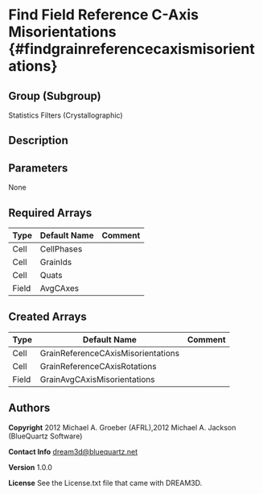 Find Field Reference C-Axis Misorientations {#findgrainreferencecaxismisorientations}
======

## Group (Subgroup) ##
Statistics Filters (Crystallographic)

## Description ##


## Parameters ##
None

## Required Arrays ##

| Type | Default Name | Comment |
|------|--------------|---------|
| Cell | CellPhases |  |
| Cell | GrainIds |  |
| Cell | Quats |  |
| Field | AvgCAxes |  |

## Created Arrays ##

| Type | Default Name | Comment |
|------|--------------|---------|
| Cell | GrainReferenceCAxisMisorientations |  |
| Cell | GrainReferenceCAxisRotations |  |
| Field | GrainAvgCAxisMisorientations |  |

## Authors ##

**Copyright** 2012 Michael A. Groeber (AFRL),2012 Michael A. Jackson (BlueQuartz Software)

**Contact Info** dream3d@bluequartz.net

**Version** 1.0.0

**License**  See the License.txt file that came with DREAM3D.



